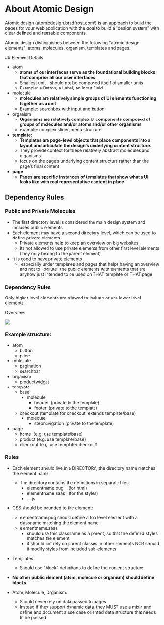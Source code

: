 # About Atomic Design

Atomic design ([atomicdesign.bradfrost.com/](http://atomicdesign.bradfrost.com/)) is an approach to build the pages 
for your web application with the goal to build a "design system" with clear defined and reusable components.

Atomic design distinguishes between the following "atomic design elements": atoms, molecules, organism, templates and pages.

## Element Details

*   atom: 
    *   **atoms of our interfaces serve as the foundational building blocks that comprise all our user interfaces**
    *   Smallest unit - should not be composed itself of smaller units
    *   Example: a Button, a Label, an Input Field
*   molecule
    *   **molecules are relatively simple groups of UI elements functioning together as a unit**
    *   Example: searchbox with input and button
*   organism
    *   **Organisms are relatively complex UI components composed of groups of molecules and/or atoms and/or other organisms**
    *   example: complex slider, menu structure
*   **template:**
    *   **Templates are page-level objects that place components into a layout and articulate the design’s underlying content structure.**
    *   They provide context for these relatively abstract molecules and organisms
    *   focus on the page’s underlying content structure rather than the page’s final content
*   **page**
    *   **Pages are specific instances of templates that show what a UI looks like with real representative content in place**

## Dependency Rules

### Public and Private Molecules

*   The first directory level is considered the main design system and includes public elements
*   Each element may have a second directory level, which can be used to define private elements
    *   Private elements help to keep an overview on big websites
    *   Its not allowed to use private elements from other first level elements (they only belong to the parent element)
*   It is good to have private elements
    *    especially under templates and pages that helps having an overview and not to "pollute" the public elements with elements that are anyhow just intended to be used on THAT template or THAT page

### Dependency Rules

Only higher level elements are allowed to include or use lower level elements:

Overview:

![](atomic-design-structure.png)

### Example structure:


*   atom
    *   button
    *   price
*   molecule
    *   pagination
    *   searchbar
*   organism
    *   productwidget
*   template
    *   base
        *   molecule
            *   header  (private to the template)
            *   footer  (private to the template)
    *   checkout (template for checkout, extends template/base)
        *   molecule
            *   stepnavigation (private to the template)
*   page
    *   home  (e.g. use template/base)
    *   product (e.g. use template/base)
    *   checkout (e.g. use template/checkout)

### Rules

*   Each element should live in a DIRECTORY, the directory name matches the element name
    *   The directory contains the definitions in separate files:
        *   elementname.pug    (for html)
        *   elementname.saas   (for the styles)
        *   ....js

*   CSS should be bounded to the element:
    *   elementname.pug should define a top level element with a classname matching the element name
    *   elementname.saas 
        *   should use this classname as a parent, so that the defined styles matches the element
        *   it should not rely on parent classes in other elements NOR should it modify styles from included sub-elements

*   Templates
    *   Should use "block" definitions to define the content structure
*   **No other public element (atom, molecule or organism) should define blocks**
*   Atom, Molecule, Organism:
    *   Should never rely on data passed to pages
    *   Instead if they support dynamic data, they MUST use a mixin and define and document a use case oriented data structure that needs to be passed
